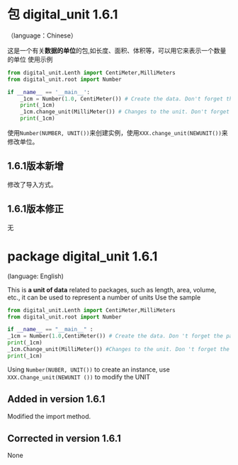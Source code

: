 # 包 digital_unit 1.6.1
（language：Chinese）

这是一个有关**数据的单位**的包,如长度、面积、体积等，可以用它来表示一个数量的单位
使用示例
``` python
from digital_unit.Lenth import CentiMeter,MilliMeters
from digital_unit.root import Number

if __name__ == '__main__':
    _1cm = Number(1.0, CentiMeter()) # Create the data. Don't forget the parentheses!
    print(_1cm)
    _1cm.change_unit(MilliMeter()) # Changes to the unit. Don't forget the parentheses!
    print(_1cm)
```
使用`Number(NUMBER, UNIT())`来创建实例，使用`XXX.change_unit(NEWUNIT())`来修改单位。
## 1.6.1版本新增
修改了导入方式。

## 1.6.1版本修正
无

# package digital_unit 1.6.1
(language: English)

This is **a unit of data** related to packages, such as length, area, volume, etc., it can be used to represent a number of units
Use the sample
```python
from digital_unit.Lenth import CentiMeter,MilliMeters
from digital_unit.root import Number

if __name__ == "__main__" :
_1cm = Number(1.0,CentiMeter()) # Create the data. Don 't forget the parentheses.
print(_1cm)
_1cm.Change_unit(MilliMeter()) #Changes to the unit. Don 't forget the parentheses.
print(_1cm)
```
Using ` Number(NUBER, UNIT()) ` to create an instance, use ` XXX.Change_unit(NEWUNIT ()) ` to modify the UNIT

## Added in version 1.6.1
Modified the import method.

## Corrected in version 1.6.1
None